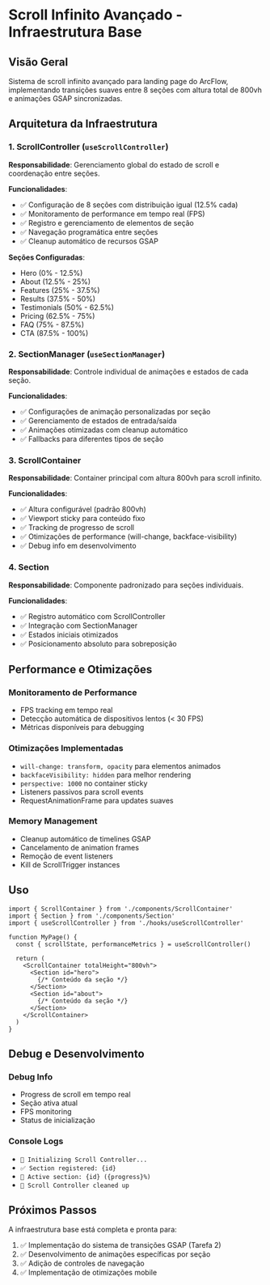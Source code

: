 # Scroll Infinito Avançado - Infraestrutura Base

## Visão Geral

Sistema de scroll infinito avançado para landing page do ArcFlow, implementando transições suaves entre 8 seções com altura total de 800vh e animações GSAP sincronizadas.

## Arquitetura da Infraestrutura

### 1. ScrollController (`useScrollController`)
**Responsabilidade**: Gerenciamento global do estado de scroll e coordenação entre seções.

**Funcionalidades**:
- ✅ Configuração de 8 seções com distribuição igual (12.5% cada)
- ✅ Monitoramento de performance em tempo real (FPS)
- ✅ Registro e gerenciamento de elementos de seção
- ✅ Navegação programática entre seções
- ✅ Cleanup automático de recursos GSAP

**Seções Configuradas**:
- Hero (0% - 12.5%)
- About (12.5% - 25%)
- Features (25% - 37.5%)
- Results (37.5% - 50%)
- Testimonials (50% - 62.5%)
- Pricing (62.5% - 75%)
- FAQ (75% - 87.5%)
- CTA (87.5% - 100%)

### 2. SectionManager (`useSectionManager`)
**Responsabilidade**: Controle individual de animações e estados de cada seção.

**Funcionalidades**:
- ✅ Configurações de animação personalizadas por seção
- ✅ Gerenciamento de estados de entrada/saída
- ✅ Animações otimizadas com cleanup automático
- ✅ Fallbacks para diferentes tipos de seção

### 3. ScrollContainer
**Responsabilidade**: Container principal com altura 800vh para scroll infinito.

**Funcionalidades**:
- ✅ Altura configurável (padrão 800vh)
- ✅ Viewport sticky para conteúdo fixo
- ✅ Tracking de progresso de scroll
- ✅ Otimizações de performance (will-change, backface-visibility)
- ✅ Debug info em desenvolvimento

### 4. Section
**Responsabilidade**: Componente padronizado para seções individuais.

**Funcionalidades**:
- ✅ Registro automático com ScrollController
- ✅ Integração com SectionManager
- ✅ Estados iniciais otimizados
- ✅ Posicionamento absoluto para sobreposição

## Performance e Otimizações

### Monitoramento de Performance
- FPS tracking em tempo real
- Detecção automática de dispositivos lentos (< 30 FPS)
- Métricas disponíveis para debugging

### Otimizações Implementadas
- `will-change: transform, opacity` para elementos animados
- `backfaceVisibility: hidden` para melhor rendering
- `perspective: 1000` no container sticky
- Listeners passivos para scroll events
- RequestAnimationFrame para updates suaves

### Memory Management
- Cleanup automático de timelines GSAP
- Cancelamento de animation frames
- Remoção de event listeners
- Kill de ScrollTrigger instances

## Uso

```tsx
import { ScrollContainer } from './components/ScrollContainer'
import { Section } from './components/Section'
import { useScrollController } from './hooks/useScrollController'

function MyPage() {
  const { scrollState, performanceMetrics } = useScrollController()
  
  return (
    <ScrollContainer totalHeight="800vh">
      <Section id="hero">
        {/* Conteúdo da seção */}
      </Section>
      <Section id="about">
        {/* Conteúdo da seção */}
      </Section>
    </ScrollContainer>
  )
}
```

## Debug e Desenvolvimento

### Debug Info
- Progress de scroll em tempo real
- Seção ativa atual
- FPS monitoring
- Status de inicialização

### Console Logs
- `🚀 Initializing Scroll Controller...`
- `✅ Section registered: {id}`
- `🎯 Active section: {id} ({progress}%)`
- `🧹 Scroll Controller cleaned up`

## Próximos Passos

A infraestrutura base está completa e pronta para:
1. ✅ Implementação do sistema de transições GSAP (Tarefa 2)
2. ✅ Desenvolvimento de animações específicas por seção
3. ✅ Adição de controles de navegação
4. ✅ Implementação de otimizações mobile